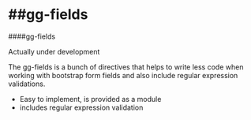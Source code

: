 ##gg-fields
==========

####gg-fields


Actually under development

The gg-fields is a bunch of directives that helps to write less code when working with bootstrap
form fields and also include regular expression validations.

  * Easy to implement, is provided as a module
  * includes regular expression validation